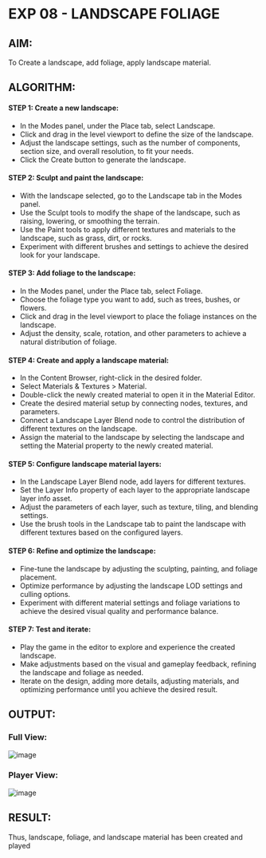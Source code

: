 # EXP 08 - LANDSCAPE FOLIAGE

## AIM:
To Create a landscape, add foliage, apply landscape material.

## ALGORITHM:

#### STEP 1: Create a new landscape:

* In the Modes panel, under the Place tab, select Landscape.
* Click and drag in the level viewport to define the size of the landscape.
* Adjust the landscape settings, such as the number of components, section
size, and overall resolution, to fit your needs.
* Click the Create button to generate the landscape.

#### STEP 2: Sculpt and paint the landscape:

* With the landscape selected, go to the Landscape tab in the Modes panel.
* Use the Sculpt tools to modify the shape of the landscape, such as raising,
lowering, or smoothing the terrain.
* Use the Paint tools to apply different textures and materials to the
landscape, such as grass, dirt, or rocks.
* Experiment with different brushes and settings to achieve the desired look
for your landscape.

#### STEP 3: Add foliage to the landscape:

* In the Modes panel, under the Place tab, select Foliage.
* Choose the foliage type you want to add, such as trees, bushes, or flowers.
* Click and drag in the level viewport to place the foliage instances on the
landscape.
* Adjust the density, scale, rotation, and other parameters to achieve a
natural distribution of foliage.

#### STEP 4: Create and apply a landscape material:

* In the Content Browser, right-click in the desired folder.
* Select Materials & Textures > Material.
* Double-click the newly created material to open it in the Material Editor.
* Create the desired material setup by connecting nodes, textures, and
parameters.
* Connect a Landscape Layer Blend node to control the distribution of
different textures on the landscape.
* Assign the material to the landscape by selecting the landscape and
setting the Material property to the newly created material.

#### STEP 5: Configure landscape material layers:

* In the Landscape Layer Blend node, add layers for different textures.
* Set the Layer Info property of each layer to the appropriate landscape layer
info asset.
* Adjust the parameters of each layer, such as texture, tiling, and blending
settings.
* Use the brush tools in the Landscape tab to paint the landscape with
different textures based on the configured layers.

#### STEP 6: Refine and optimize the landscape:

* Fine-tune the landscape by adjusting the sculpting, painting, and foliage
placement.
* Optimize performance by adjusting the landscape LOD settings and culling
options.
* Experiment with different material settings and foliage variations to achieve
the desired visual quality and performance balance.

#### STEP 7: Test and iterate:

* Play the game in the editor to explore and experience the created
landscape.
* Make adjustments based on the visual and gameplay feedback, refining the
landscape and foliage as needed.
* Iterate on the design, adding more details, adjusting materials, and
optimizing performance until you achieve the desired result.



## OUTPUT:

### Full View:
![image](https://github.com/Aashima02/Landscape-Foliage/assets/93427086/7fe1069e-b81a-4edc-8735-c20ae6732234)


### Player View:
![image](https://github.com/Aashima02/Landscape-Foliage/assets/93427086/4e48cfa1-8803-40b2-957e-22466f7298dd)

## RESULT:

Thus, landscape, foliage, and landscape material has been created and
played





